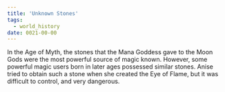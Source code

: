 ```yaml
---
title: 'Unknown Stones'
tags:
  - world_history
date: 0021-00-00
---
```

In the Age of Myth, the stones that the Mana Goddess gave to the Moon Gods were the most powerful source of magic known. However, some powerful magic users born in later ages possessed similar stones. Anise tried to obtain such a stone when she created the Eye of Flame, but it was difficult to control, and very dangerous.